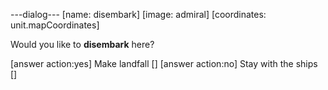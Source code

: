 ---dialog---
[name: disembark]
[image: admiral]
[coordinates: unit.mapCoordinates]

Would you like to **disembark** here?

[answer action:yes] Make landfall []
[answer action:no] Stay with the ships []
